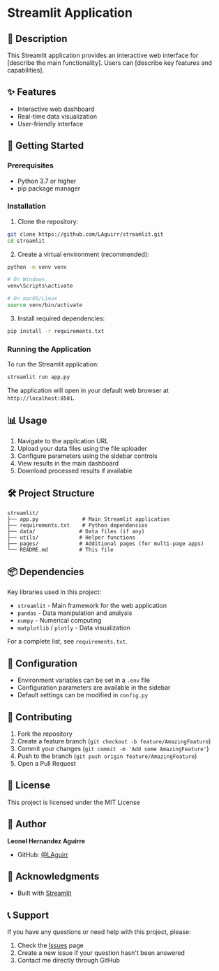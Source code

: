 # Streamlit Application

## 📝 Description

This Streamlit application provides an interactive web interface for [describe the main functionality]. Users can [describe key features and capabilities].

## ✨ Features

- Interactive web dashboard
- Real-time data visualization
- User-friendly interface

## 🚀 Getting Started

### Prerequisites

- Python 3.7 or higher
- pip package manager

### Installation

1. Clone the repository:
```bash
git clone https://github.com/LAguirr/streamlit.git
cd streamlit
```

2. Create a virtual environment (recommended):
```bash
python -m venv venv

# On Windows
venv\Scripts\activate

# On macOS/Linux
source venv/bin/activate
```

3. Install required dependencies:
```bash
pip install -r requirements.txt
```

### Running the Application

To run the Streamlit application:

```bash
streamlit run app.py
```

The application will open in your default web browser at `http://localhost:8501`.

## 📊 Usage

1. Navigate to the application URL
2. Upload your data files using the file uploader
3. Configure parameters using the sidebar controls
4. View results in the main dashboard
5. Download processed results if available

## 🛠️ Project Structure

```
streamlit/
├── app.py              # Main Streamlit application
├── requirements.txt    # Python dependencies
├── data/              # Data files (if any)
├── utils/             # Helper functions
├── pages/             # Additional pages (for multi-page apps)
└── README.md          # This file
```

## 📦 Dependencies

Key libraries used in this project:

- `streamlit` - Main framework for the web application
- `pandas` - Data manipulation and analysis
- `numpy` - Numerical computing
- `matplotlib` / `plotly` - Data visualization

For a complete list, see `requirements.txt`.

## 🔧 Configuration


- Environment variables can be set in a `.env` file
- Configuration parameters are available in the sidebar
- Default settings can be modified in `config.py`


## 🤝 Contributing

1. Fork the repository
2. Create a feature branch (`git checkout -b feature/AmazingFeature`)
3. Commit your changes (`git commit -m 'Add some AmazingFeature'`)
4. Push to the branch (`git push origin feature/AmazingFeature`)
5. Open a Pull Request

## 📄 License

This project is licensed under the MIT License

## 👤 Author

**Leonel Hernandez Aguirre**
- GitHub: [@LAguirr](https://github.com/LAguirr)

## 🙏 Acknowledgments

- Built with [Streamlit](https://streamlit.io/)

## 📞 Support

If you have any questions or need help with this project, please:

1. Check the [Issues](https://github.com/LAguirr/streamlit/issues) page
2. Create a new issue if your question hasn't been answered
3. Contact me directly through GitHub
